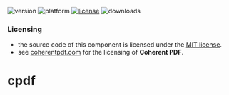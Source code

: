 ![version](https://img.shields.io/badge/version-20%2B-E23089)
![platform](https://img.shields.io/static/v1?label=platform&message=mac-intel%20|%20mac-arm%20|%20win-64&color=blue)
[![license](https://img.shields.io/github/license/miyako/cpdf)](LICENSE)
![downloads](https://img.shields.io/github/downloads/miyako/cpdf/total)

### Licensing

* the source code of this component is licensed under the [MIT license](https://github.com/miyako/cpdf/blob/master/LICENSE).
* see [coherentpdf.com](https://www.coherentpdf.com/index.html) for the licensing of **Coherent PDF**.

# cpdf
